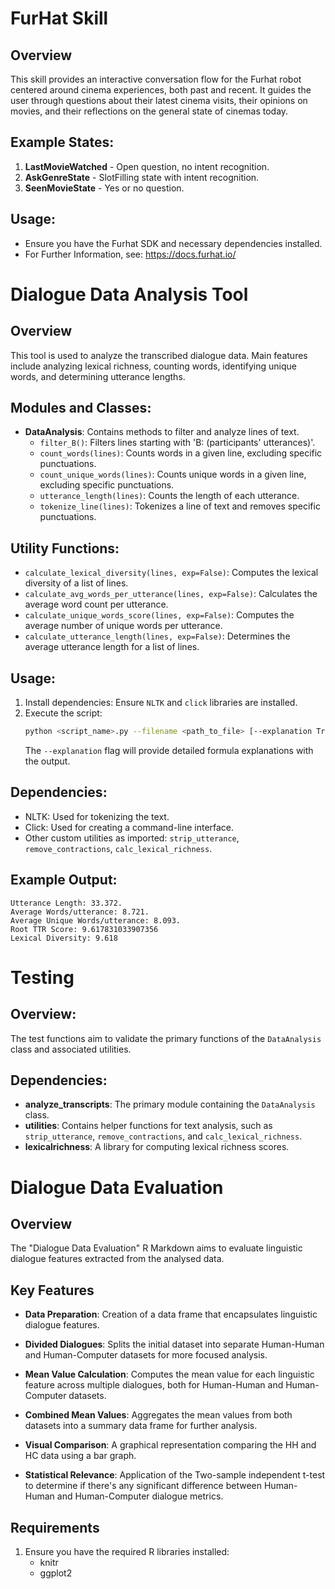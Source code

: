 # FurHat Skill

## Overview
This skill provides an interactive conversation flow for the Furhat robot centered around cinema experiences, both past and recent. It guides the user through questions about their latest cinema visits, their opinions on movies, and their reflections on the general state of cinemas today.

## Example States:

1. **LastMovieWatched** - Open question, no intent recognition.
2. **AskGenreState** - SlotFilling state with intent recognition.
3. **SeenMovieState** - Yes or no question.

## Usage:

- Ensure you have the Furhat SDK and necessary dependencies installed.
- For Further Information, see: https://docs.furhat.io/

# Dialogue Data Analysis Tool

## Overview
This tool is used to analyze the transcribed dialogue data. Main features include analyzing lexical richness, counting words, identifying unique words, and determining utterance lengths.

## Modules and Classes:
- **DataAnalysis**: Contains methods to filter and analyze lines of text.
    - `filter_B()`: Filters lines starting with 'B: (participants' utterances)'.
    - `count_words(lines)`: Counts words in a given line, excluding specific punctuations.
    - `count_unique_words(lines)`: Counts unique words in a given line, excluding specific punctuations.
    - `utterance_length(lines)`: Counts the length of each utterance.
    - `tokenize_line(lines)`: Tokenizes a line of text and removes specific punctuations.

## Utility Functions:
- `calculate_lexical_diversity(lines, exp=False)`: Computes the lexical diversity of a list of lines.
- `calculate_avg_words_per_utterance(lines, exp=False)`: Calculates the average word count per utterance.
- `calculate_unique_words_score(lines, exp=False)`: Computes the average number of unique words per utterance.
- `calculate_utterance_length(lines, exp=False)`: Determines the average utterance length for a list of lines.

## Usage:
1. Install dependencies: Ensure `NLTK` and `click` libraries are installed.
2. Execute the script: 
   ```bash
   python <script_name>.py --filename <path_to_file> [--explanation True]
   ```
   The `--explanation` flag will provide detailed formula explanations with the output.

## Dependencies:
- NLTK: Used for tokenizing the text.
- Click: Used for creating a command-line interface.
- Other custom utilities as imported: `strip_utterance`, `remove_contractions`, `calc_lexical_richness`.

## Example Output:

```Console
Utterance Length: 33.372.
Average Words/utterance: 8.721.
Average Unique Words/utterance: 8.093.
Root TTR Score: 9.617831033907356
Lexical Diversity: 9.618
```
# Testing

## Overview:
The test functions aim to validate the primary functions of the `DataAnalysis` class and associated utilities.


## Dependencies:
- **analyze_transcripts**: The primary module containing the `DataAnalysis` class.
- **utilities**: Contains helper functions for text analysis, such as `strip_utterance`, `remove_contractions`, and `calc_lexical_richness`.
- **lexicalrichness**: A library for computing lexical richness scores.

# Dialogue Data Evaluation

## Overview

The "Dialogue Data Evaluation" R Markdown aims to evaluate linguistic dialogue features extracted from the analysed data. 

## Key Features

- **Data Preparation**: Creation of a data frame that encapsulates linguistic dialogue features.
  
- **Divided Dialogues**: Splits the initial dataset into separate Human-Human and Human-Computer datasets for more focused analysis.

- **Mean Value Calculation**: Computes the mean value for each linguistic feature across multiple dialogues, both for Human-Human and Human-Computer datasets.

- **Combined Mean Values**: Aggregates the mean values from both datasets into a summary data frame for further analysis.

- **Visual Comparison**: A graphical representation comparing the HH and HC data using a bar graph.

- **Statistical Relevance**: Application of the Two-sample independent t-test to determine if there's any significant difference between Human-Human and Human-Computer dialogue metrics.

## Requirements

1. Ensure you have the required R libraries installed:
   - knitr
   - ggplot2
